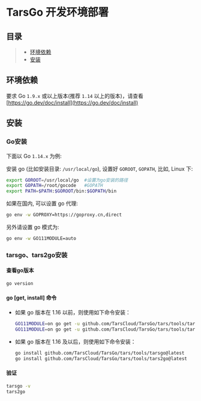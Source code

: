 # TarsGo 开发环境部署

## 目录

> * [环境依赖](#环境依赖)
> * [安装](#安装)

## 环境依赖

要求 Go `1.9.x` 或以上版本(推荐 `1.14` 以上的版本)，请查看 [https://go.dev/doc/install](https://go.dev/doc/install)

## 安装

### Go安装

下面以 Go `1.14.x` 为例:

安装 go (比如安装目录: `/usr/local/go`), 设置好 `GOROOT`, `GOPATH`, 比如, Linux 下:

```sh
export GOROOT=/usr/local/go  #设置为go安装的路径
export GOPATH=/root/gocode   #GOPATH
export PATH=$PATH:$GOROOT/bin:$GOPATH/bin
```

如果在国内, 可以设置 go 代理:

```sh
go env -w GOPROXY=https://goproxy.cn,direct
```

另外请设置 go 模式为:

```sh
go env -w GO111MODULE=auto
```

### tarsgo、tars2go安装

#### 查看go版本

```bash
go version
```

#### go [get, install] 命令

- 如果 go 版本在 1.16 以前，则使用如下命令安装：
    ```sh
    GO111MODULE=on go get -u github.com/TarsCloud/TarsGo/tars/tools/tarsgo@latest
    GO111MODULE=on go get -u github.com/TarsCloud/TarsGo/tars/tools/tars2go@latest
    ```

- 如果 go 版本在 1.16 及以后，则使用如下命令安装：

    ```sh
    go install github.com/TarsCloud/TarsGo/tars/tools/tarsgo@latest
    go install github.com/TarsCloud/TarsGo/tars/tools/tars2go@latest
    ```

#### 验证

```sh
tarsgo -v
tars2go
```
